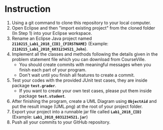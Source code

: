 # Instruction

1. Using a git command to clone this repository to your local computer.
2. Open Eclipse and then "import existing project" from the cloned folder (In Step 1) into your Eclipse workspace.
3. Rename an Eclipse Java project named **`2110215_Lab1_2018_{ID}_{FIRSTNAME}`** (Example: **`2110215_Lab1_2018_6031234521_John`**).
4. Implement all the classes and methods following the details given in the problem statement file which you can download from CourseVille.
    - You should create commits with meaningful messages when you finish each part of your program.
    - Don't wait until you finish all features to create a commit.
5. Test your codes with the provided JUnit test cases, they are inside package **`test.grader`**.
    - If you want to create your own test cases, please put them inside package **`test.student`**. 
6. After finishing the program, create a UML Diagram using **`ObjectAid`** and put the result image (UML.png) at the root of your project folder.
7. Export your project into a runnable jar file called **`Lab1_2018_{ID}`** (Example: **`Lab1_2018_6031234521.jar`**)
8. Push all your commits to your GitHub repository.
